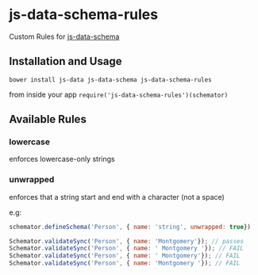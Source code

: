 # js-data-schema-rules 
Custom Rules for [js-data-schema](http://github.com/js-data/js-data-schema)

## Installation and Usage 
`bower install js-data js-data-schema js-data-schema-rules`

from inside your app
`require('js-data-schema-rules')(schemator)`

## Available Rules
### lowercase 
enforces lowercase-only strings 

### unwrapped 
enforces that a string start and end with a character (not a space)

e.g:
```javascript
schemator.defineSchema('Person', { name: 'string', unwrapped: true})

Schemator.validateSync('Person', { name: 'Montgomery'}); // passes
Schemator.validateSync('Person', { name: ' Montgomery '}); // FAIL
Schemator.validateSync('Person', { name: ' Montgomery'}); // FAIL
Schemator.validateSync('Person', { name: 'Montgomery '}); // FAIL
```

